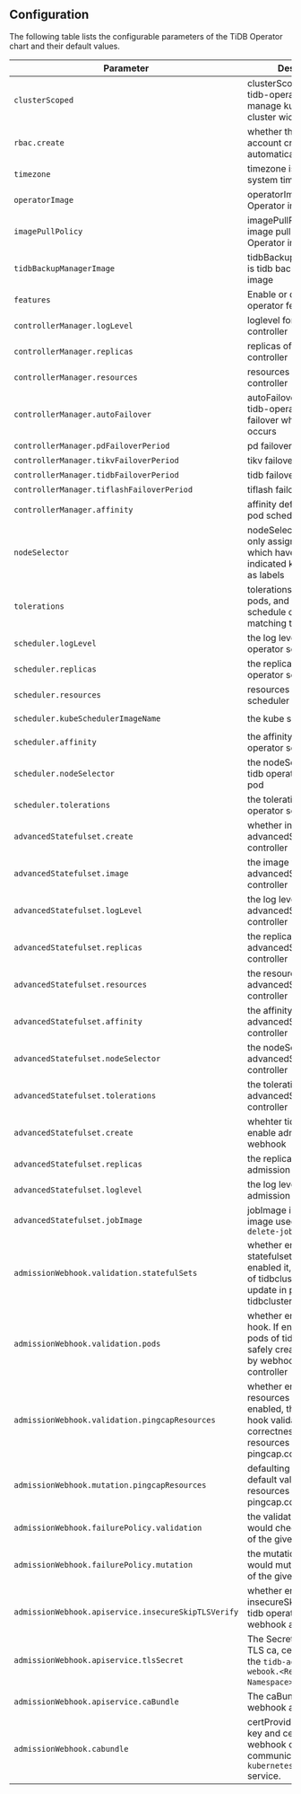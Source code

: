 ## Configuration

The following table lists the configurable parameters of the TiDB Operator chart and their default values.

| Parameter                                             | Description                                                                                                                                              | Default                   |
|-------------------------------------------------------|-----------------------------------------------------------------------------------------------------------------------------------------------|---------------------------------------|
| `clusterScoped`                                       | clusterScoped is whether tidb-operator should manage kubernetes cluster wide tidb clusters                                                    | `true`                                |
| `rbac.create`                                         | whether the service account created automatically                                                                                             | `true`                                |  
| `timezone`                                            | timezone is the default system timzone                                                                                                        | `UTC`                                 |
| `operatorImage`                                       | operatorImage is TiDB Operator image                                                                                                          | `pingcap/tidb-operator:v1.1.1`        |
| `imagePullPolicy`                                     | imagePullPolicy is the image pull policy for TiDB Operator image                                                                              | `IfNotPresent`                        |
| `tidbBackupManagerImage`                              | tidbBackupManagerImage is tidb backup manager image                                                                                           | `pingcap/tidb-backup-manager:v1.1.1`  |
| `features`                                            | Enable or disable tidb-operator features:                                                                                                     | `[]`                                  |
| `controllerManager.logLevel`                          | loglevel for the operator controller                                                                                                          | `2`                                   |
| `controllerManager.replicas`                          | replicas of the operator controller                                                                                                           | `1`                                   |
| `controllerManager.resources`                         | resources for the operator controller                                                                                                         | Memory: `50Mi`, CPU: `80m`            | 
| `controllerManager.autoFailover`                      | autoFailover is whether tidb-operator should auto failover when failure occurs                                                                | `true`                                |
| `controllerManager.pdFailoverPeriod`                  | pd failover period                                                                                                                            | `5m`                                  |
| `controllerManager.tikvFailoverPeriod`                | tikv failover period                                                                                                                          | `5m`                                  |
| `controllerManager.tidbFailoverPeriod`                | tidb failover period                                                                                                                          | `5m`                                  |
| `controllerManager.tiflashFailoverPeriod`             | tiflash failover period                                                                                                                       | `5m`                                  |
| `controllerManager.affinity`                          | affinity defines operator pod scheduling rules                                                                                                | `{}`                                  |
| `nodeSelector`                                        | nodeSelector ensure pods only assigning to nodes which have each of the indicated key-value pairs as labels                                   | `{}`                                  |
| `tolerations`                                         | tolerations are applied to pods, and allow pods to schedule onto nodes with matching taints                                                   | `[]`                                  |
| `scheduler.logLevel`                                  | the log level for the tidb operator scheduler                                                                                                 | `2`                                   |
| `scheduler.replicas`                                  | the replicas of the tidb operator scheduler                                                                                                   | `1`                                   |
| `scheduler.resources`                                 | resources for the operator scheduler                                                                                                          | Memory: `50Mi`, CPU: `80m`            |
| `scheduler.kubeSchedulerImageName`                    | the kube scheduler image                                                                                                                      | `k8s.gcr.io/kube-scheduler`           |
| `scheduler.affinity`                                  | the affinity for the tidb operator scheduler pod                                                                                              | `{}`                                  |
| `scheduler.nodeSelector`                              | the nodeSelector for the tidb operator scheduler pod                                                                                          | `{}`                                  |
| `scheduler.tolerations`                               | the tolerations for the tidb operator scheduler                                                                                               | `[]`                                  |
| `advancedStatefulset.create`                          | whether install advancedStatefulSet controller                                                                                                | `false`                               |
| `advancedStatefulset.image`                           | the image for the advancedStatefulSet controller                                                                                              | `pingcap/advanced-statefulset:v0.3.3` |
| `advancedStatefulset.logLevel`                        | the log level for the advancedStatefulSet controller                                                                                          | `2`                                   |
| `advancedStatefulset.replicas`                        | the replicas for the advancedStatefulSet controller                                                                                           | `1`                                   |
| `advancedStatefulset.resources`                       | the resources for the advancedStatefulSet controller                                                                                          | Memory: `50Mi`, CPU: `200m`           |
| `advancedStatefulset.affinity`                        | the affinity for the advancedStatefulSet controller                                                                                           | `{}`                                  |
| `advancedStatefulset.nodeSelector`                    | the nodeSelector for the advancedStatefulSet controller                                                                                       | `{}`                                  |
| `advancedStatefulset.tolerations`                     | the tolerations for the advancedStatefulSet controller                                                                                        | `[]`                                  | 
| `advancedStatefulset.create`                          | whehter tidb operator enable admission webhook                                                                                                | `false`                               |
| `advancedStatefulset.replicas`                        | the replicas for the tidb admission webhook                                                                                                   | `1`                                   |
| `advancedStatefulset.loglevel`                        | the log level for the tidb admission webhook                                                                                                  | `2`                                   |
| `advancedStatefulset.jobImage`                        | jobImage is to indicate the image used in `pre-delete-job.yaml`                                                                               | `bitnami/kubectl:latest`              |
| `admissionWebhook.validation.statefulSets`            | whether enable statefulsets hook. If enabled it, the statefulsets of tidbcluseter would update in partition by tidbcluster's annotation       | `false`                               |
| `admissionWebhook.validation.pods`                    | whether enabled pods hook. If enabled it, the pods of tidbcluster would safely created or deleted by webhook instead of controller            | `true`                                |
| `admissionWebhook.validation.pingcapResources`        | whether enabled pingcap resources hook. If enabled, the validating hook validates the correctness of the resources under pingcap.com group.   | `false`                               |
| `admissionWebhook.mutation.pingcapResources`          | defaulting hook set default values for the the resources under pingcap.com group                                                              | `true`                                |
| `admissionWebhook.failurePolicy.validation`           | the validation webhook would check the request of the given resources.                                                                        | `Ignore`                              |
| `admissionWebhook.failurePolicy.mutation`             | the mutation webhook would mutate the request of the given resources.                                                                         | `Ignore`                              |
| ` admissionWebhook.apiservice.insecureSkipTLSVerify`  | whether enable insecureSkipTLSVerifyfor tidb operator admission webhook apiservice                                                            | `true`                                |
| `admissionWebhook.apiservice.tlsSecret`               | The Secret includes the TLS ca, cert and key for the `tidb-admission-webook.<Release Namespace>.svc` Service.                                 | `""`                                  |
| `admissionWebhook.apiservice.caBundle`                | The caBundle for the webhook apiservice                                                                                                       | `""`                                  |
| `admissionWebhook.cabundle`                           | certProvider indicate the key and cert for the webhook configuration to communicate with `kubernetes.default` service.                        | `""`                                  |


